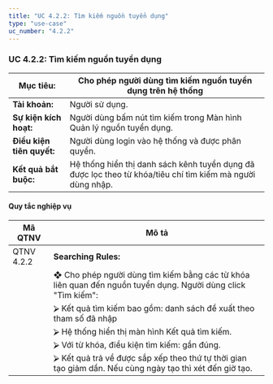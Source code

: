 ```yaml
---
title: "UC 4.2.2: Tìm kiếm nguồn tuyển dụng"
type: "use-case"
uc_number: "4.2.2"
---
```


### UC 4.2.2: Tìm kiếm nguồn tuyển dụng

| **Mục tiêu:** | Cho phép người dùng tìm kiếm nguồn tuyển dụng trên hệ thống |
| --- | --- |
| **Tài khoản:** | Người sử dụng. |
| **Sự kiện kích hoạt:** | Người dùng bấm nút tìm kiếm trong Màn hình Quản lý nguồn tuyển dụng. |
| **Điều kiện tiên quyết:** | Người dùng login vào hệ thống và được phân quyền. |
| **Kết quả bắt buộc:** | Hệ thống hiển thị danh sách kênh tuyển dụng đã được lọc theo từ khóa/tiêu chí tìm kiếm mà người dùng nhập. |

#### Quy tắc nghiệp vụ

| **Mã QTNV** | **Mô tả** |
| --- | --- |
| QTNV 4.2.2 | **Searching Rules:** |
|  | ❖ Cho phép người dùng tìm kiếm bằng các từ khóa liên quan đến nguồn tuyển dụng. Người dùng click "Tìm kiếm": |
|  | ⮚ Kết quả tìm kiếm bao gồm: danh sách đề xuất theo tham số đã nhập |
|  | ⮚ Hệ thống hiển thị màn hình Kết quả tìm kiếm. |
|  | ⮚ Với từ khóa, điều kiện tìm kiếm: gần đúng. |
|  | ⮚ Kết quả trả về được sắp xếp theo thứ tự thời gian tạo giảm dần. Nếu cùng ngày tạo thì xét đến giờ tạo. |
